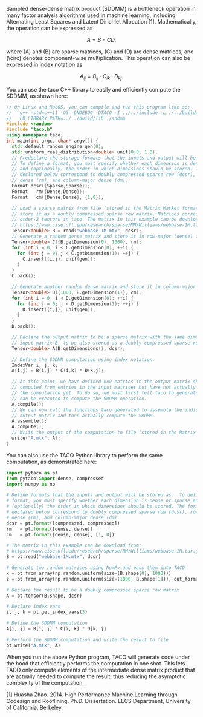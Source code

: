 Sampled dense-dense matrix product (SDDMM) is a bottleneck operation in many
factor analysis algorithms used in machine learning, including Alternating
Least Squares and Latent Dirichlet Allocation [1]. Mathematically, the
operation can be expressed as 

$$A = B \circ CD,$$

where \(A\) and \(B\) are sparse matrices, \(C\) and \(D\) are dense matrices,
and \(\circ\) denotes component-wise multiplication. This operation can also be
expressed in [index
notation](pycomputations.md#specifying-tensor-algebra-computations) as 

$$A_{ij} = B_{ij} \cdot C_{ik} \cdot D_{kj}.$$

You can use the taco C++ library to easily and efficiently compute the SDDMM, as
shown here:

```c++
// On Linux and MacOS, you can compile and run this program like so:
//   g++ -std=c++11 -O3 -DNDEBUG -DTACO -I ../../include -L../../build/lib sddmm.cpp -o sddmm -ltaco
//   LD_LIBRARY_PATH=../../build/lib ./sddmm
#include <random>
#include "taco.h"
using namespace taco;
int main(int argc, char* argv[]) {
  std::default_random_engine gen(0);
  std::uniform_real_distribution<double> unif(0.0, 1.0);
  // Predeclare the storage formats that the inputs and output will be stored as.
  // To define a format, you must specify whether each dimension is dense or sparse
  // and (optionally) the order in which dimensions should be stored. The formats
  // declared below correspond to doubly compressed sparse row (dcsr), row-major
  // dense (rm), and column-major dense (dm).
  Format dcsr({Sparse,Sparse});
  Format   rm({Dense,Dense});
  Format   cm({Dense,Dense}, {1,0});

  // Load a sparse matrix from file (stored in the Matrix Market format) and
  // store it as a doubly compressed sparse row matrix. Matrices correspond to
  // order-2 tensors in taco. The matrix in this example can be download from:
  // https://www.cise.ufl.edu/research/sparse/MM/Williams/webbase-1M.tar.gz
  Tensor<double> B = read("webbase-1M.mtx", dcsr);
  // Generate a random dense matrix and store it in row-major (dense) format.
  Tensor<double> C({B.getDimension(0), 1000}, rm);
  for (int i = 0; i < C.getDimension(0); ++i) {
    for (int j = 0; j < C.getDimension(1); ++j) {
      C.insert({i,j}, unif(gen));
    }
  }
  C.pack();

  // Generate another random dense matrix and store it in column-major format.
  Tensor<double> D({1000, B.getDimension(1)}, cm);
  for (int i = 0; i < D.getDimension(0); ++i) {
    for (int j = 0; j < D.getDimension(1); ++j) {
      D.insert({i,j}, unif(gen));
    }
  }
  D.pack();

  // Declare the output matrix to be a sparse matrix with the same dimensions as
  // input matrix B, to be also stored as a doubly compressed sparse row matrix.
  Tensor<double> A(B.getDimensions(), dcsr);

  // Define the SDDMM computation using index notation.
  IndexVar i, j, k;
  A(i,j) = B(i,j) * C(i,k) * D(k,j);

  // At this point, we have defined how entries in the output matrix should be
  // computed from entries in the input matrices but have not actually performed
  // the computation yet. To do so, we must first tell taco to generate code that
  // can be executed to compute the SDDMM operation.
  A.compile();
  // We can now call the functions taco generated to assemble the indices of the
  // output matrix and then actually compute the SDDMM.
  A.assemble();
  A.compute();
  // Write the output of the computation to file (stored in the Matrix Market format).
  write("A.mtx", A);
}
```

You can also use the TACO Python library to perform the same computation, as
demonstrated here:

```python
import pytaco as pt
from pytaco import dense, compressed
import numpy as np

# Define formats that the inputs and output will be stored as.  To define a
# format, you must specify whether each dimension is dense or sparse and
# (optionally) the order in which dimensions should be stored. The formats
# declared below correspond to doubly compressed sparse row (dcsr), row-major
# dense (rm), and column-major dense (dm).
dcsr = pt.format([compressed, compressed])
rm   = pt.format([dense, dense])
cm   = pt.format([dense, dense], [1, 0])

# The matrix in this example can be download from:
# https://www.cise.ufl.edu/research/sparse/MM/Williams/webbase-1M.tar.gz
B = pt.read("webbase-1M.mtx", dcsr)

# Generate two random matrices using NumPy and pass them into TACO
x = pt.from_array(np.random.uniform(size=(B.shape[0], 1000)))
z = pt.from_array(np.random.uniform(size=(1000, B.shape[1])), out_format=cm)

# Declare the result to be a doubly compressed sparse row matrix
A = pt.tensor(B.shape, dcsr)

# Declare index vars
i, j, k = pt.get_index_vars(3)

# Define the SDDMM computation
A[i, j] = B[i, j] * C[i, k] * D[k, j]

# Perform the SDDMM computation and write the result to file
pt.write("A.mtx", A)
```

When you run the above Python program, TACO will generate code under the hood
that efficiently performs the computation in one shot.  This lets TACO only 
compute elements of the intermediate dense matrix product that are actually 
needed to compute the result, thus reducing the asymptotic complexity of the 
computation.

[1] Huasha Zhao. 2014. High Performance Machine Learning through Codesign and
Rooflining. Ph.D. Dissertation. EECS Department, University of California,
Berkeley. 
